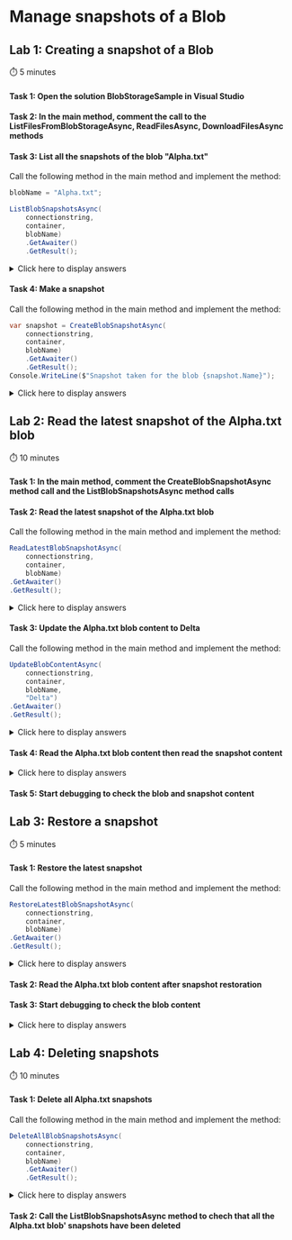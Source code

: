 # Manage snapshots of a Blob

## Lab 1: Creating a snapshot of a Blob

:stopwatch: 5 minutes

#### Task 1: Open the solution BlobStorageSample in Visual Studio

#### Task 2: In the main method, comment the call to the ListFilesFromBlobStorageAsync, ReadFilesAsync, DownloadFilesAsync methods

#### Task 3: List all the snapshots of the blob "Alpha.txt"

Call the following method in the main method and implement the method:

```csharp
blobName = "Alpha.txt";

ListBlobSnapshotsAsync(
    connectionstring,
    container,
    blobName)
    .GetAwaiter()
    .GetResult();
```

<details>
<summary>Click here to display answers</summary>

1. Implement the method as follow:

    ```csharp
    private static async Task ListBlobSnapshotsAsync(
        string storageAccountConnectionString,
        string blobContainer,
        string blobName)
    {
        CloudStorageAccount storageAccount = CloudStorageAccount.Parse(storageAccountConnectionString);
        CloudBlobClient blobClient = storageAccount.CreateCloudBlobClient();
        CloudBlobContainer container = blobClient.GetContainerReference(blobContainer);

        var resultSegment = await container.ListBlobsSegmentedAsync(
            null, 
            true, 
            BlobListingDetails.Snapshots, 
            null, 
            null, 
            null, 
            null);

        var snapshots = resultSegment
            .Results
            .Cast<CloudBlockBlob>()
            .Where(blob => blob.IsSnapshot && blob.Name == blobName);

        foreach (var snapshot in snapshots)
            Console.WriteLine($"Snapshot of {snapshot.Name} taken at date: {snapshot.SnapshotTime.Value.ToLocalTime()}.");
    }
    ```

1. Start debugging to check that there is no snapshot of the *Alpha.txt* blob

</details>

#### Task 4: Make a snapshot

Call the following method in the main method and implement the method:

```csharp
var snapshot = CreateBlobSnapshotAsync(
    connectionstring,
    container,
    blobName)
    .GetAwaiter()
    .GetResult();
Console.WriteLine($"Snapshot taken for the blob {snapshot.Name}");
```

<details>
<summary>Click here to display answers</summary>

1. Implement the method as follow:

    ```csharp
    private static async Task<CloudBlob> CreateBlobSnapshotAsync(
        string storageAccountConnectionString,
        string blobContainer,
        string blobName)
    {
        CloudStorageAccount storageAccount = CloudStorageAccount.Parse(storageAccountConnectionString);
        CloudBlobClient blobClient = storageAccount.CreateCloudBlobClient();
        CloudBlobContainer container = blobClient.GetContainerReference(blobContainer);
        CloudBlob blob = container.GetBlobReference(blobName);

        CloudBlob snapshot = await blob.SnapshotAsync();

        return snapshot;
    }
    ```

1. In the main method, call the **ListBlobSnapshotsAsync** method again after the completion of the **CreateBlobSnapshotAsync** method

1. Start debugging to check that the snapshot has been successfully created

</details>

## Lab 2: Read the latest snapshot of the Alpha.txt blob

:stopwatch: 10 minutes

#### Task 1: In the main method, comment the CreateBlobSnapshotAsync method call and the ListBlobSnapshotsAsync method calls

#### Task 2: Read the latest snapshot of the Alpha.txt blob

Call the following method in the main method and implement the method:

```csharp
ReadLatestBlobSnapshotAsync(
    connectionstring,
    container,
    blobName)
.GetAwaiter()
.GetResult();
```

<details>
<summary>Click here to display answers</summary>

1. Implement the method as follow:

    ```csharp
    public static async Task ReadLatestBlobSnapshotAsync(
        string storageAccountConnectionString,
        string blobContainer,
        string blobName)
    {
        CloudStorageAccount storageAccount = CloudStorageAccount.Parse(storageAccountConnectionString);
        CloudBlobClient blobClient = storageAccount.CreateCloudBlobClient();
        CloudBlobContainer container = blobClient.GetContainerReference(blobContainer);

        var resultSegment = await container.ListBlobsSegmentedAsync(
            null,
            true,
            BlobListingDetails.Snapshots,
            null,
            null,
            null,
            null);

        var snapshots = resultSegment
            .Results
            .Cast<CloudBlockBlob>()
            .Where(blob => blob.IsSnapshot && blob.Name == blobName);

        var snapshot = snapshots
            .First(blob => 
            blob.SnapshotTime == 
            snapshots.Max(max => max.SnapshotTime));

        await ReadBlobContentAsync(container, snapshot);
    }
    ```

1. In the **ReadBlobContentAsync** method, change the call to the GetBlobReference method in order to include the snapshot time

    ```csharp
    ```

1. 

</details>

#### Task 3: Update the Alpha.txt blob content to Delta

Call the following method in the main method and implement the method:

```csharp
UpdateBlobContentAsync(
    connectionstring,
    container,
    blobName,
    "Delta")
.GetAwaiter()
.GetResult();
```

<details>
<summary>Click here to display answers</summary>

1. Implement the method as follow:

    ```csharp
    public static async Task UpdateBlobContentAsync(
        string storageAccountConnectionString,
        string blobContainer,
        string blobName,
        string newValue)
    {
        CloudStorageAccount storageAccount = CloudStorageAccount.Parse(storageAccountConnectionString);
        CloudBlobClient blobClient = storageAccount.CreateCloudBlobClient();
        CloudBlobContainer container = blobClient.GetContainerReference(blobContainer);
        CloudBlockBlob blockBlob = container.GetBlockBlobReference(blobName);

        await blockBlob.UploadTextAsync(newValue);
    }
    ```

</details>

#### Task 4: Read the Alpha.txt blob content then read the snapshot content

<details>
<summary>Click here to display answers</summary>

1. Call the **ReadFilesAsync** method after the completion the **UpdateBlobContentAsync**

1. Call the **ReadLatestBlobSnapshotAsync** method after the completion the **ReadFilesAsync**

</details>

#### Task 5: Start debugging to check the blob and snapshot content

## Lab 3: Restore a snapshot

:stopwatch: 5 minutes

#### Task 1: Restore the latest snapshot

Call the following method in the main method and implement the method:

```csharp
RestoreLatestBlobSnapshotAsync(
    connectionstring,
    container,
    blobName)
.GetAwaiter()
.GetResult();
```

<details>
<summary>Click here to display answers</summary>

1. Implement the method as follow:

    ```csharp
    public static async Task RestoreLatestBlobSnapshotAsync(
        string storageAccountConnectionString,
        string blobContainer,
        string blobName)
    {
        CloudStorageAccount storageAccount = CloudStorageAccount.Parse(storageAccountConnectionString);
        CloudBlobClient blobClient = storageAccount.CreateCloudBlobClient();
        CloudBlobContainer container = blobClient.GetContainerReference(blobContainer);
        CloudBlockBlob blockBlob = container.GetBlockBlobReference(blobName);

        var resultSegment = await container.ListBlobsSegmentedAsync(
            null,
            true,
            BlobListingDetails.Snapshots,
            null,
            null,
            null,
            null);

        var snapshots = resultSegment
            .Results
            .Cast<CloudBlockBlob>()
            .Where(blob => blob.IsSnapshot && blob.Name == blobName);

        var snapshot = snapshots
            .First(blob =>
            blob.SnapshotTime ==
            snapshots.Max(max => max.SnapshotTime));

        await blockBlob.StartCopyAsync(snapshot);
    }
    ```

</details>

#### Task 2: Read the Alpha.txt blob content after snapshot restoration

#### Task 3: Start debugging to check the blob content

<details>
<summary>Click here to display answers</summary>

1. Step 1

1. Step 2

</details>

## Lab 4: Deleting snapshots

:stopwatch: 10 minutes

#### Task 1: Delete all Alpha.txt snapshots

Call the following method in the main method and implement the method:

```csharp
DeleteAllBlobSnapshotsAsync(
    connectionstring,
    container,
    blobName)
    .GetAwaiter()
    .GetResult();
```

<details>
<summary>Click here to display answers</summary>

1. Implement the method as follow:

    ```csharp
    private static async Task DeleteAllBlobSnapshotsAsync(
        string storageAccountConnectionString,
        string blobContainer,
        string blobName)
    {
        CloudStorageAccount storageAccount = CloudStorageAccount.Parse(storageAccountConnectionString);
        CloudBlobClient blobClient = storageAccount.CreateCloudBlobClient();
        CloudBlobContainer container = blobClient.GetContainerReference(blobContainer);

        var resultSegment = await container.ListBlobsSegmentedAsync(
            null,
            true,
            BlobListingDetails.Snapshots,
            null,
            null,
            null,
            null);

        var snapshots = resultSegment
            .Results
            .Cast<CloudBlockBlob>()
            .Where(blob => blob.IsSnapshot && blob.Name == blobName);

        foreach (var snapshot in snapshots)
            await snapshot.DeleteIfExistsAsync();
    }
    ```

</details>

#### Task 2: Call the ListBlobSnapshotsAsync method to chech that all the Alpha.txt blob' snapshots have been deleted